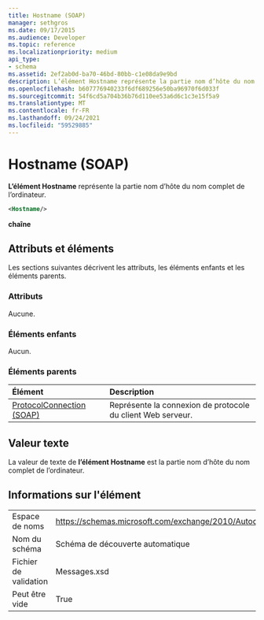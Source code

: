 ```yaml
---
title: Hostname (SOAP)
manager: sethgros
ms.date: 09/17/2015
ms.audience: Developer
ms.topic: reference
ms.localizationpriority: medium
api_type:
- schema
ms.assetid: 2ef2ab0d-ba70-46bd-80bb-c1e08da9e9bd
description: L’élément Hostname représente la partie nom d’hôte du nom complet de l’ordinateur.
ms.openlocfilehash: b607776940233f6df689256e50ba96970f6d033f
ms.sourcegitcommit: 54f6cd5a704b36b76d110ee53a6d6c1c3e15f5a9
ms.translationtype: MT
ms.contentlocale: fr-FR
ms.lasthandoff: 09/24/2021
ms.locfileid: "59529885"
---
```

# <a name="hostname-soap"></a>Hostname (SOAP)

**L’élément Hostname** représente la partie nom d’hôte du nom complet de l’ordinateur. 
  
```XML
<Hostname/>
```

 **chaîne**
## <a name="attributes-and-elements"></a>Attributs et éléments

Les sections suivantes décrivent les attributs, les éléments enfants et les éléments parents.
  
### <a name="attributes"></a>Attributs

Aucune.
  
### <a name="child-elements"></a>Éléments enfants

Aucun.
  
### <a name="parent-elements"></a>Éléments parents

|**Élément**|**Description**|
|:-----|:-----|
|[ProtocolConnection (SOAP)](protocolconnection-soap.md) <br/> |Représente la connexion de protocole du client Web serveur.  <br/> |
   
## <a name="text-value"></a>Valeur texte

La valeur de texte de **l’élément Hostname** est la partie nom d’hôte du nom complet de l’ordinateur. 
  
## <a name="element-information"></a>Informations sur l'élément

|||
|:-----|:-----|
|Espace de noms  <br/> |https://schemas.microsoft.com/exchange/2010/Autodiscover  <br/> |
|Nom du schéma  <br/> |Schéma de découverte automatique  <br/> |
|Fichier de validation  <br/> |Messages.xsd  <br/> |
|Peut être vide  <br/> |True  <br/> |
   

